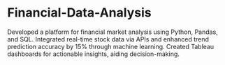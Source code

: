 # Financial-Data-Analysis
Developed a platform for financial market analysis using Python, Pandas, and SQL. Integrated real-time stock data via APIs and enhanced trend prediction accuracy by 15% through machine learning. Created Tableau dashboards for actionable insights, aiding decision-making.
